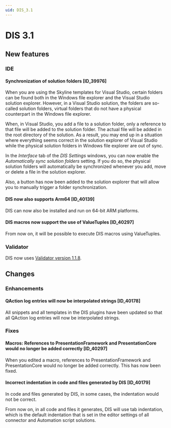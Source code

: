 ```yaml
---
uid: DIS_3.1
---
```


# DIS 3.1

## New features

### IDE

#### Synchronization of solution folders [ID_39976]

When you are using the Skyline templates for Visual Studio, certain folders can be found both in the Windows file explorer and the Visual Studio solution explorer. However, in a Visual Studio solution, the folders are so-called solution folders, virtual folders that do not have a physical counterpart in the Windows file explorer.

When, in Visual Studio, you add a file to a solution folder, only a reference to that file will be added to the solution folder. The actual file will be added in the root directory of the solution. As a result, you may end up in a situation where everything seems correct in the solution explorer of Visual Studio while the physical solution folders in Windows file explorer are out of sync.

In the *Interface* tab of the *DIS Settings* windows, you can now enable the *Automatically sync solution folders* setting. If you do so, the physical solution folders will automatically be synchronized whenever you add, move or delete a file in the solution explorer.

Also, a button has now been added to the solution explorer that will allow you to manually trigger a folder synchronization.

#### DIS now also supports Arm64 [ID_40139]

DIS can now also be installed and run on 64-bit ARM platforms.

#### DIS macros now support the use of ValueTuples [ID_40297]

From now on, it will be possible to execute DIS macros using ValueTuples.

### Validator

DIS now uses [Validator version 1.1.8](https://github.com/SkylineCommunications/Skyline.DataMiner.CICD.Validators/releases/tag/1.1.8).

## Changes

### Enhancements

#### QAction log entries will now be interpolated strings [ID_40178]

All snippets and all templates in the DIS plugins have been updated so that all QAction log entries will now be interpolated strings.

### Fixes

#### Macros: References to PresentationFramework and PresentationCore would no longer be added correctly [ID_40297]

When you edited a macro, references to PresentationFramework and PresentationCore would no longer be added correctly. This has now been fixed.

#### Incorrect indentation in code and files generated by DIS [ID_40179]

In code and files generated by DIS, in some cases, the indentation would not be correct.

From now on, in all code and files it generates, DIS will use tab indentation, which is the default indentation that is set in the editor settings of all connector and Automation script solutions.
